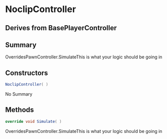 # NoclipController

## Derives from BasePlayerController

## Summary

OverridesPawnController.SimulateThis is what your logic should be going in
## Constructors

```c#
NoclipController( ) 
```
No Summary
## Methods

```c#
override void Simulate( ) 
```
OverridesPawnController.SimulateThis is what your logic should be going in
